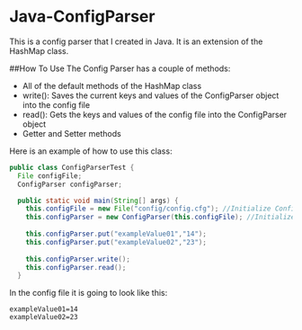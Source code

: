 # Java-ConfigParser
This is a config parser that I created in Java. It is an extension of the HashMap class.

##How To Use
The Config Parser has a couple of methods:

- All of the default methods of the HashMap class
- write(): Saves the current keys and values of the ConfigParser object into the config file
- read(): Gets the keys and values of the config file into the ConfigParser object
- Getter and Setter methods

Here is an example of how to use this class:

```java
public class ConfigParserTest {
  File configFile;
  ConfigParser configParser;

  public static void main(String[] args) {
    this.configFile = new File("config/config.cfg"); //Initialize Config File
    this.configParser = new ConfigParser(this.configFile); //Initialize Config Parser
    
    this.configParser.put("exampleValue01","14");
    this.configParser.put("exampleValue02","23");
    
    this.configParser.write();
    this.configParser.read();
  }
```

In the config file it is going to look like this:

```
exampleValue01=14
exampleValue02=23
```
